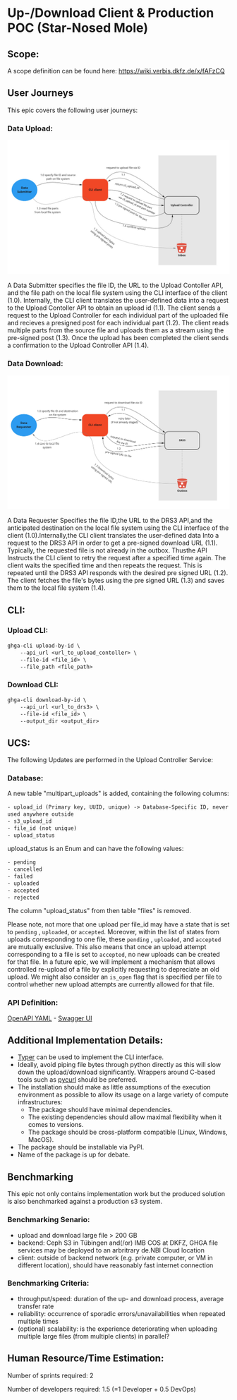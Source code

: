 # Up-/Download Client & Production POC (Star-Nosed Mole)

## Scope:
A scope definition can be found here: https://wiki.verbis.dkfz.de/x/fAFzCQ

## User Journeys

This epic covers the following user journeys:

### Data Upload:
![Data Upload](./images/multipart_data_upload.jpg)

A Data Submitter specifies the file ID, the URL to the Upload Contoller API, and the file path on the local file system using the CLI interface of the client (1.0). Internally, the CLI client translates the user-defined data into a request to the Upload Contoller API to obtain an upload id (1.1). The client sends a request to the Upload Controller for each individual part of the uploaded file and recieves a presigned post for each individual part (1.2). The client reads multiple parts from the source file and uploads them as a stream using the pre-signed post (1.3). Once the upload has been completed the client sends a confirmation to the Upload Controller API (1.4).


### Data Download:
![Data Download](./images/data_download.jpg)

A Data Requester Specifies the file ID,the URL to the DRS3 API,and the anticipated destination on the local file system using the CLI interface of the client (1.0).Internally,the CLI client translates the user-defined data Into a request to the DRS3 API in order to get a pre-signed download URL (1.1). Typically, the requested file is not already in the outbox. Thusthe API Instructs the CLI client to retry the request after a specified time again. The client waits the specified time and then repeats the request. This is repeated until the DRS3 API responds with the desired pre signed URL (1.2). The client fetches the file's bytes using the pre signed URL (1.3) and saves them to the local file system (1.4).



## CLI:

### Upload CLI:
```
ghga-cli upload-by-id \
    --api_url <url_to_upload_contoller> \
    --file-id <file_id> \
    --file_path <file_path>
```


### Download CLI:
```
ghga-cli download-by-id \
    --api_url <url_to_drs3> \
    --file-id <file_id> \
    --output_dir <output_dir>
```

## UCS:

The following Updates are performed in the Upload Controller Service:

### Database:

A new table "multipart_uploads" is added, containing the following columns:
```
- upload_id (Primary key, UUID, unique) -> Database-Specific ID, never used anywhere outside
- s3_upload_id
- file_id (not unique)
- upload_status
```

upload_status is an Enum and can have the following values:

```
- pending
- cancelled
- failed
- uploaded
- accepted
- rejected
```

The column "upload_status" from then table "files" is removed.

Please note, not more that one upload per file_id may have a state that is set to `pending` , `uploaded`, or `accepted`. Moreover, within the list of states from uploads corresponding to one file, these `pending` , `uploaded`, and `accepted` are mutually exclusive.
This also means that once an upload attempt corresponding to a file is set to `accepted`, no new uploads can be created for that file. In a future epic, we will implement a mechanism that allows controlled re-upload of a file by explicitly requesting to depreciate an old upload. We might also consider an `is_open` flag that is specified per file to control whether new upload attempts are currently allowed for that file.
### API Definition:

[OpenAPI YAML](./api_definitions/rest/ucs.yaml) - [Swagger UI](https://editor.swagger.io/?url=https://raw.githubusercontent.com/ghga-de/epic-docs/main/4-star-nosed_mole/api_definitions/rest/ucs.yaml)

## Additional Implementation Details:

- [Typer](https://typer.tiangolo.com/) can be used to implement the CLI interface.
- Ideally, avoid piping file bytes through python directly as this will slow down the upload/download significantly. Wrappers around C-based tools such as [pycurl](http://pycurl.io/docs/latest/) should be preferred.
- The installation should make as little assumptions of the execution environment as possible to allow its usage on a large variety of compute infrastructures:
    - The package should have minimal dependencies.
    - The existing dependencies should allow maximal flexibility when it comes to versions.
    - The package should be cross-platform compatible (Linux, Windows, MacOS).
- The package should be installable via PyPI.
- Name of the package is up for debate.

## Benchmarking
This epic not only contains implementation work but the produced solution is also benchmarked against a production s3 system.

### Benchmarking Senario:
- upload and download large file > 200 GB
- backend: Ceph S3 in Tübingen and(/or) IMB COS at DKFZ, GHGA file services may be deployed to an arbritrary de.NBI Cloud location
- client: outside of backend network (e.g. private computer, or VM in different location), should have reasonably fast internet connection

### Benchmarking Criteria:
- throughput/speed: duration of the up- and download process, average transfer rate
- reliability: occurrence of sporadic errors/unavailabilities when repeated multiple times
- (optional) scalability: is the experience deteriorating when uploading multiple large files (from multiple clients) in parallel?


## Human Resource/Time Estimation:

Number of sprints required: 2

Number of developers required: 1.5 (=1 Developer + 0.5 DevOps)
